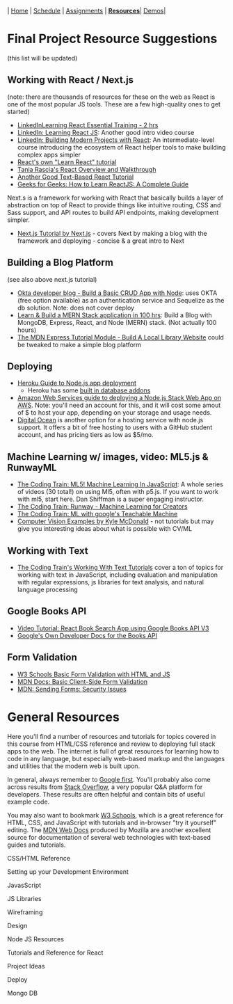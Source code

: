 | [Home](./) | [Schedule](./schedule.md) | [Assignments](./assignments.md) | **[Resources](./resources.md)**| [Demos](./demos.md)|

# Final Project Resource Suggestions

(this list will be updated)

## Working with React / Next.js

(note: there are thousands of resources for these on the web as React is one of the most popular JS tools. These are a few high-quality ones to get started)

- [LinkedInLearning React Essential Training - 2 hrs](https://www.linkedin.com/learning-login/share?account=77842946&forceAccount=false&redirect=https%3A%2F%2Fwww.linkedin.com%2Flearning%2Freact-js-essential-training%3Ftrk%3Dshare_ent_url%26shareId%3DbvxvOX51R2ygh9TMWGrWPg%253D%253D)
- [LinkedIn: Learning React JS](https://www.linkedin.com/learning-login/share?account=77842946&forceAccount=false&redirect=https%3A%2F%2Fwww.linkedin.com%2Flearning%2Flearning-react-js-5%3Ftrk%3Dshare_ent_url%26shareId%3DlsUXn84NTlCxwNmLVKqwOw%253D%253D): Another good intro video course
- [LinkedIn: Building Modern Projects with React](https://www.linkedin.com/learning-login/share?account=77842946&forceAccount=false&redirect=https%3A%2F%2Fwww.linkedin.com%2Flearning%2Fbuilding-modern-projects-with-react%3Ftrk%3Dshare_ent_url%26shareId%3DqebqCcYyRKaJPulO%252BSNI7g%253D%253D): An intermediate-level course introducing the ecosystem of React helper tools to make building complex apps simpler
- [React's own "Learn React" tutorial](https://reactjs.org/tutorial/tutorial.html)
- [Tania Rascia's React Overview and Walkthrough](https://www.taniarascia.com/getting-started-with-react/)
- [Another Good Text-Based React Tutorial](https://ibaslogic.com/react-tutorial-for-beginners/)
- [Geeks for Geeks: How to Learn ReactJS: A Complete Guide](https://www.geeksforgeeks.org/how-to-learn-reactjs-a-complete-guide-for-beginners/)

Next.s is a framework for working with React that basically builds a layer of abstraction on top of React to provide things like intuitive routing, CSS and Sass support, and API routes to build API endpoints, making development simpler.

- [Next.js Tutorial by Next.js](https://nextjs.org/learn/basics/create-nextjs-app/setup) - covers Next by making a blog with the framework and deploying - concise & a great intro to Next

## Building a Blog Platform

(see also above next.js tutorial)

- [Okta developer blog - Build a Basic CRUD App with Node](https://developer.okta.com/blog/2018/06/28/tutorial-build-a-basic-crud-app-with-node): uses OKTA (free option available) as an authentication service and Sequelize as the db solution. Note: does not cover deploy
- [Learn & Build a MERN Stack application in 100 hrs](https://medium.com/@rajatdhoot/learn-build-a-mern-stack-application-in-100-hours-part-1-ee56e3f61979): Build a Blog with MongoDB, Express, React, and Node (MERN) stack. (Not actually 100 hours)
- [The MDN Express Tutorial Module - Build A Local Library Website](https://developer.mozilla.org/en-US/docs/Learn/Server-side/Express_Nodejs/Tutorial_local_library_website) could be tweaked to make a simple blog platform

## Deploying

- [Heroku Guide to Node.js app deployment](https://devcenter.heroku.com/articles/deploying-nodejs)
  - Heroku has some [built in database addons](https://elements.heroku.com/addons/#data-stores)
- [Amazon Web Services guide to deploying a Node.js Stack Web App on AWS](https://aws.amazon.com/getting-started/hands-on/deploy-nodejs-web-app/). Note: you'll need an account for this, and it will cost some amout of $ to host your app, depending on your storage and usage needs.
- [Digital Ocean](https://www.freecodecamp.org/news/deploy-nodejs-app-server-to-production/) is another option for a hosting service with node.js support. It offers a bit of free hosting to users with a GitHub student account, and has pricing tiers as low as $5/mo.

## Machine Learning w/ images, video: ML5.js & RunwayML

- [The Coding Train: ML5! Machine Learning In JavaScript](https://www.youtube.com/playlist?list=PLRqwX-V7Uu6YPSwT06y_AEYTqIwbeam3y): A whole series of videos (30 total!) on using Ml5, often with p5.js. If you want to work with ml5, start here. Dan Shiffman is a super engaging instructor.
- [The Coding Train: Runway - Machine Learning for Creators](https://www.youtube.com/watch?v=ARnf4ilr9Hc&list=PLRqwX-V7Uu6aBhR9QrBIsyybrnK7MCcYU)
- [The Coding Train: ML with google's Teachable Machine](https://thecodingtrain.com/TeachableMachine/)
- [Computer Vision Examples by Kyle McDonald](https://kylemcdonald.github.io/cv-examples/) - not tutorials but may give you interesting ideas about what is possible with CV/ML

## Working with Text

- [The Coding Train's Working With Text Tutorials](https://thecodingtrain.com/learning/programming-with-text/) cover a ton of topics for working with text in JavaScript, including evaluation and manipulation with regular expressions, js libraries for text analysis, and natural language processing

## Google Books API

- [Video Tutorial: React Book Search App using Google Books API V3](https://www.youtube.com/watch?v=LGcgChoD_qY)
- [Google's Own Developer Docs for the Books API](https://developers.google.com/books/docs/v1/using)

## Form Validation

- [W3 Schools Basic Form Validation with HTML and JS](https://www.w3schools.com/js/js_validation.asp)
- [MDN Docs: Basic Client-Side Form Validation](https://developer.mozilla.org/en-US/docs/Learn/Forms/Form_validation)
- [MDN: Sending Forms: Security Issues](https://developer.mozilla.org/en-US/docs/Learn/Forms/Sending_and_retrieving_form_data#security_issues)

# General Resources

Here you'll find a number of resources and tutorials for topics covered in this course from HTML/CSS reference and review to deploying full stack apps to the web. The internet is full of great resources for learning how to code in any language, but especially web-based markup and the languages and utilities that the modern web is built upon.

In general, always remember to [Google first](http://www.google.com). You'll probably also come across results from [Stack Overflow](https://stackoverflow.com/), a very popular Q&A platform for developers. These results are often helpful and contain bits of useful example code.

You may also want to bookmark [W3 Schools](https://www.w3schools.com/), which is a great reference for HTML, CSS, and JavaScript with tutorials and in-browser "try it yourself" editing. The [MDN Web Docs](https://developer.mozilla.org/en-US/) produced by Mozilla are another excellent source for documentation of several web technologies with text-based guides and tutorials.

  <div class="resources">
    <div class="resource-list" id="css-html">
      <p>CSS/HTML Reference</p></div>
    <div class="resource-list" id="Development-Environment">
      <p>Setting up your Development Environment</p></div>
    <div class="resource-list" id="JavaScript">
      <p>JavasScript</p></div>
    <div class="resource-list" id="JS-Libraries">
      <p>JS Libraries</p></div>
    <div class="resource-list" id="Wireframing">
     <p>Wireframing</p></div>
    <div class="resource-list" id="Design">
      <p>Design</p></div>
    <div class="resource-list" id="Node-JS">
      <p>Node JS Resources</p></div>
    <div class="resource-list" id="React">
      <p>Tutorials and Reference for React</p></div>
    <div class="resource-list" id="Project-Ideas">
      <p>Project Ideas</p></div>
    <div class="resource-list" id="Deploy">
      <p>Deploy</p></div>
    <div class="resource-list" id="MongoDB">
      <p>Mongo DB</p></div>
</div>

<script src="https://ajax.googleapis.com/ajax/libs/jquery/1.7.1/jquery.min.js"></script>
<script src="js/papaparse.js"></script>
<script>
  getResources();
  async function getResources() {
    //get resources List
  response = await fetch("data/student-resources.csv");
  const data = await response.text();
  const jsonData = Papa.parse(data).data.slice(1);
  console.log(jsonData);
  //for each data item
  jsonData.forEach((item) => {
    //make a div
    var div = document.createElement("div");
    //add a class to that div
    div.classList.add("resource-item");
    //create a p element
    var p = document.createElement("p");
    //add the description to that p element
    p.innerHTML = item[1];
    //get the tag and put it in a var called "resourceKind"
    var resourceKind = item[2];
    //console.log(resourceKind);
    //create an a element
    var link = document.createElement("a");
    link.classList.add("resource-link");
    //make the href of the link the 4th elem in array
    link.href = item[3];
    //text for the the link with the first element
    link.innerHTML = item[0];
    //appdend these to the div
    div.appendChild(link);
    div.appendChild(p);
    //now test and source by contents of the resourceKind variable to append Links 
    //to the right place in the page
    if(resourceKind=="JavaScript") {
      var anchor = document.getElementById("JavaScript");
      anchor.appendChild(div);
    } else if (resourceKind=="JS-Libraries") {
      var anchor = document.getElementById("JS-Libraries");
      anchor.appendChild(div);
    } else if (resourceKind=="Wireframing") {
      var anchor = document.getElementById("Wireframing");
      anchor.appendChild(div);
    } else if (resourceKind=="Design") {
      var anchor = document.getElementById("Design");
      anchor.appendChild(div);
    } else if (resourceKind=="Development-Environment") {
      var anchor = document.getElementById("Development-Environment");
      anchor.appendChild(div);
    } else if (resourceKind=="Node-JS") {
      var anchor = document.getElementById("Node-JS");
      anchor.appendChild(div);
    } else if (resourceKind=="React") {
      var anchor = document.getElementById("React");
      anchor.appendChild(div);
    } else if (resourceKind=="Project-Ideas") {
      var anchor = document.getElementById("Project-Ideas");
      anchor.appendChild(div);
    } else if (resourceKind=="Deploy") {
      var anchor = document.getElementById("Deploy");
      anchor.appendChild(div);
    } else if (resourceKind=="MongoDB") {
      var anchor = document.getElementById("MongoDB");
      anchor.appendChild(div);
    } else if (resourceKind=="css-html") {
      var anchor = document.getElementById("css-html");
      anchor.appendChild(div);
    } else {
      console.log("error, your resource name could not be found");
    }
  
  });
}
</script>
